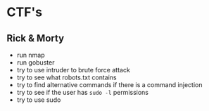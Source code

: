 # CTF's

## Rick & Morty
- run nmap
- run gobuster
- try to use intruder to brute force attack
- try to see what robots.txt contains
- try to find alternative commands if there is a command injection
- try to see if the user has `sudo -l` permissions
- try to use sudo 
